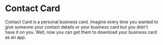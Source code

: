 # Contact Card

Contact Card is a personal business card. Imagine every time you wanted to give someone your contact details or your business card but you didn't have it on you. Well, now you can get them to download your business card as an app.

